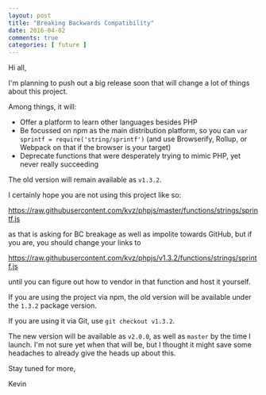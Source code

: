 ```yaml
---
layout: post
title: "Breaking Backwards Compatibility"
date: 2016-04-02
comments: true
categories: [ future ]
---
```


Hi all,

I'm planning to push out a big release soon that will change a lot of things about this project.

Among things, it will:

- Offer a platform to learn other languages besides PHP
- Be focussed on npm as the main distribution platform, so you can `var sprintf = require('string/sprintf')` (and use Browserify, Rollup, or Webpack on that if the browser is your target)
- Deprecate functions that were desperately trying to mimic PHP, yet never really succeeding

The old version will remain available as `v1.3.2`.

I certainly hope you are not using this project like so:

<https://raw.githubusercontent.com/kvz/phpjs/master/functions/strings/sprintf.js>

as that is asking for BC breakage as well as impolite towards GitHub, but if you are, you should change your links to

<https://raw.githubusercontent.com/kvz/phpjs/v1.3.2/functions/strings/sprintf.js>

until you can figure out how to vendor in that function and host it yourself.

If you are using the project via npm, the old version will be available under the `1.3.2` package version.

If you are using it via Git, use `git checkout v1.3.2`.

The new version will be available as `v2.0.0`, as well as `master` by the time I launch. I'm not sure yet when that will be, but I thought it might save some headaches to already give the heads up about this.

Stay tuned for more,

Kevin
